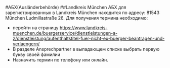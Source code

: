 #АБХ(Ausländerbehörde)
##Landkreis München
АБХ для зарегистрированных в Landkreis München находится по адресу: 81543 München Ludmillastraße 26.
Для получения термина необходимо:
- перейти на страницу https://www.landkreis-muenchen.de/buergerservice/dienstleistungen-a-z/dienstleistung/aufenthaltstitel-fuer-nicht-eu-buerger-beantragen-und-verlaengern/
- В разделе Ansprechpartner в выпадающем списке выбрать первую букву своей фамилии
- Назначить термин по телефону или онлайн.

